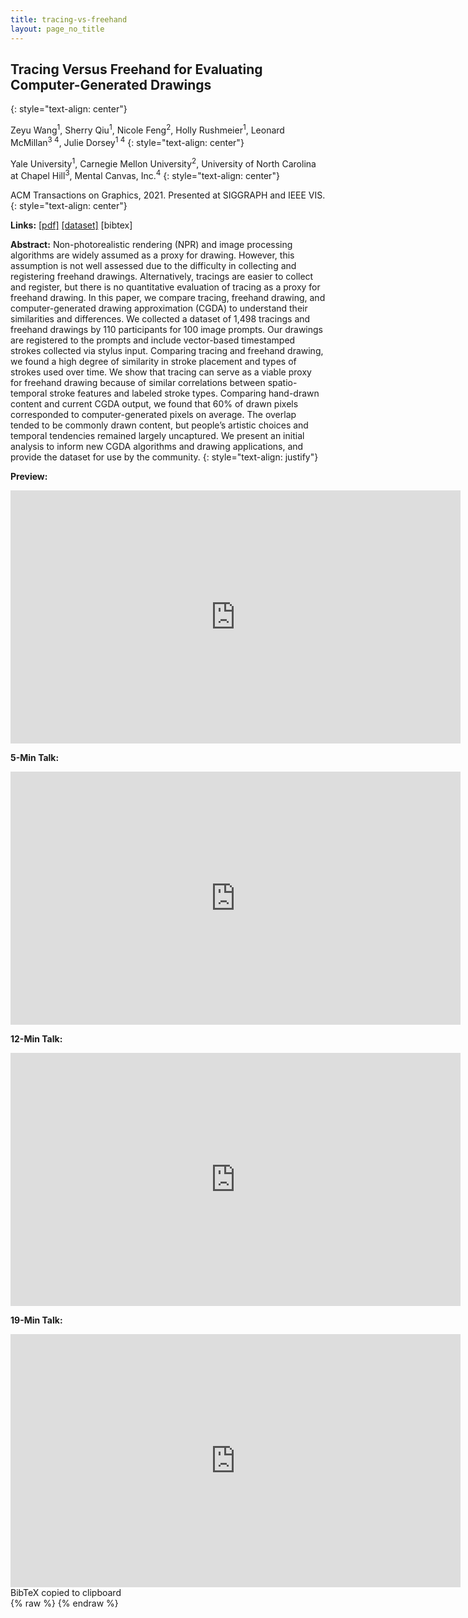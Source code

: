 ```yaml
---
title: tracing-vs-freehand
layout: page_no_title
---
```

## Tracing Versus Freehand for Evaluating Computer-Generated Drawings
{: style="text-align: center"}

Zeyu Wang<sup>1</sup>, Sherry Qiu<sup>1</sup>, Nicole Feng<sup>2</sup>, Holly Rushmeier<sup>1</sup>, Leonard McMillan<sup>3 4</sup>, Julie Dorsey<sup>1 4</sup>
{: style="text-align: center"}

Yale University<sup>1</sup>, Carnegie Mellon University<sup>2</sup>, University of North Carolina at Chapel Hill<sup>3</sup>, Mental Canvas, Inc.<sup>4</sup>
{: style="text-align: center"}

ACM Transactions on Graphics, 2021. Presented at SIGGRAPH and IEEE VIS.
{: style="text-align: center"}

<b>Links:</b>
<a href="https://graphics.cs.yale.edu/sites/default/files/tracing-vs-freehand_0.pdf">[pdf]</a>
<a href="https://github.com/zachzeyuwang/tracing-vs-freehand">[dataset]</a>
<a onclick="copyBibTeX()">[bibtex]</a>

<b>Abstract:</b>
Non-photorealistic rendering (NPR) and image processing algorithms are widely assumed as a proxy for drawing. However, this assumption is not well assessed due to the difficulty in collecting and registering freehand drawings. Alternatively, tracings are easier to collect and register, but there is no quantitative evaluation of tracing as a proxy for freehand drawing. In this paper, we compare tracing, freehand drawing, and computer-generated drawing approximation (CGDA) to understand their similarities and differences. We collected a dataset of 1,498 tracings and freehand drawings by 110 participants for 100 image prompts. Our drawings are registered to the prompts and include vector-based timestamped strokes collected via stylus input. Comparing tracing and freehand drawing, we found a high degree of similarity in stroke placement and types of strokes used over time. We show that tracing can serve as a viable proxy for freehand drawing because of similar correlations between spatio-temporal stroke features and labeled stroke types. Comparing hand-drawn content and current CGDA output, we found that 60% of drawn pixels corresponded to computer-generated pixels on average. The overlap tended to be commonly drawn content, but people’s artistic choices and temporal tendencies remained largely uncaptured. We present an initial analysis to inform new CGDA algorithms and drawing applications, and provide the dataset for use by the community.
{: style="text-align: justify"}

<b>Preview:</b>
<iframe width="720" height="405" src="https://www.youtube.com/embed/OLoQ5EDljMY" title="YouTube video player" frameborder="0" allow="accelerometer; autoplay; clipboard-write; encrypted-media; gyroscope; picture-in-picture" allowfullscreen></iframe>

<b>5-Min Talk:</b>
<iframe width="720" height="405" src="https://www.youtube.com/embed/2Ij54kc9h_A" title="YouTube video player" frameborder="0" allow="accelerometer; autoplay; clipboard-write; encrypted-media; gyroscope; picture-in-picture" allowfullscreen></iframe>

<b>12-Min Talk:</b>
<iframe width="720" height="405" src="https://www.youtube.com/embed/qgvPGWT0UoA" title="YouTube video player" frameborder="0" allow="accelerometer; autoplay; clipboard-write; encrypted-media; gyroscope; picture-in-picture" allowfullscreen></iframe>

<b>19-Min Talk:</b>
<iframe width="720" height="405" src="https://www.youtube.com/embed/xa9AVzNTKdk" title="YouTube video player" frameborder="0" allow="accelerometer; autoplay; clipboard-write; encrypted-media; gyroscope; picture-in-picture" allowfullscreen></iframe>

<div id="toast">BibTeX copied to clipboard</div>
{% raw %}
<script type="text/javascript">
function copyBibTeX() {
	var tempInput = document.createElement("textarea");
	tempInput.style = "position: absolute; left: -1000px; top: -1000px";
	tempInput.value = "@article{Wang:2021:Tracing,\nauthor = {Wang, Zeyu and Qiu, Sherry and Feng, Nicole and Rushmeier,  Holly and McMillan, Leonard and Dorsey, Julie},\ntitle = {Tracing Versus Freehand for Evaluating Computer-Generated Drawings},\nyear = {2021},\nissue_date = {August 2021},\npublisher = {Association for Computing Machinery},\naddress = {New York, NY, USA},\nvolume = {40},\nnumber = {4},\nissn = {0730-0301},\nurl = {https://doi.org/10.1145/3450626.3459819},\ndoi = {10.1145/3450626.3459819},\njournal = {ACM Trans. Graph.},\nmonth = aug,\nnumpages = {12},\nkeywords = {sketch dataset, drawing process, stroke analysis}\n}";
	document.body.appendChild(tempInput);
	tempInput.select();
	document.execCommand("copy");
	document.body.removeChild(tempInput);
	var x = document.getElementById("toast");
	x.className = "show";
	setTimeout(function(){ x.className = x.className.replace("show", ""); }, 3000);
}
</script>
{% endraw %}
